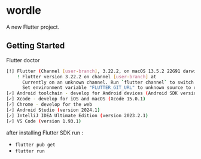 # wordle

A new Flutter project.

## Getting Started

Flutter doctor
```bash
[!] Flutter (Channel [user-branch], 3.22.2, on macOS 13.5.2 22G91 darwin-arm64, locale en-VN)
    ! Flutter version 3.22.2 on channel [user-branch] at 
      Currently on an unknown channel. Run `flutter channel` to switch to an official channel.
      Set environment variable "FLUTTER_GIT_URL" to unknown source to dismiss this error.
[✓] Android toolchain - develop for Android devices (Android SDK version 33.0.1)
[✓] Xcode - develop for iOS and macOS (Xcode 15.0.1)
[✓] Chrome - develop for the web
[✓] Android Studio (version 2024.1)
[✓] IntelliJ IDEA Ultimate Edition (version 2023.2.1)
[✓] VS Code (version 1.93.1)
```
after installing Flutter SDK run :
- `flutter pub get`
- `flutter run` 